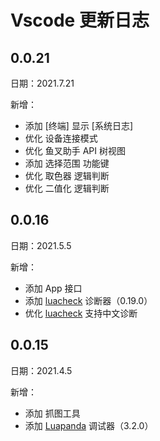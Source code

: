 # Vscode 更新日志
## 0.0.21
日期：2021.7.21

新增：
+ 添加 \[终端\] 显示 \[系统日志\]
+ 优化 设备连接模式
+ 优化 鱼叉助手 API 树视图
+ 添加 选择范围 功能键
+ 优化 取色器 逻辑判断
+ 优化 二值化 逻辑判断

## 0.0.16
日期：2021.5.5

新增：
+ 添加 App 接口
+ 添加 [luacheck](https://github.com/mpeterv/luacheck) 诊断器（0.19.0）
+ 优化 [luacheck](https://github.com/mpeterv/luacheck) 支持中文诊断

## 0.0.15
日期：2021.4.5

新增：
+ 添加 抓图工具
+ 添加 [Luapanda](https://github.com/Tencent/LuaPanda) 调试器（3.2.0）